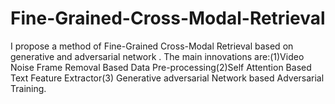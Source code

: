 # Fine-Grained-Cross-Modal-Retrieval
I propose a method of Fine-Grained Cross-Modal Retrieval based on generative and adversarial network . The main innovations are:(1)Video Noise Frame Removal Based Data Pre-processing(2)Self Attention Based Text Feature Extractor(3) Generative adversarial Network based Adversarial Training.
